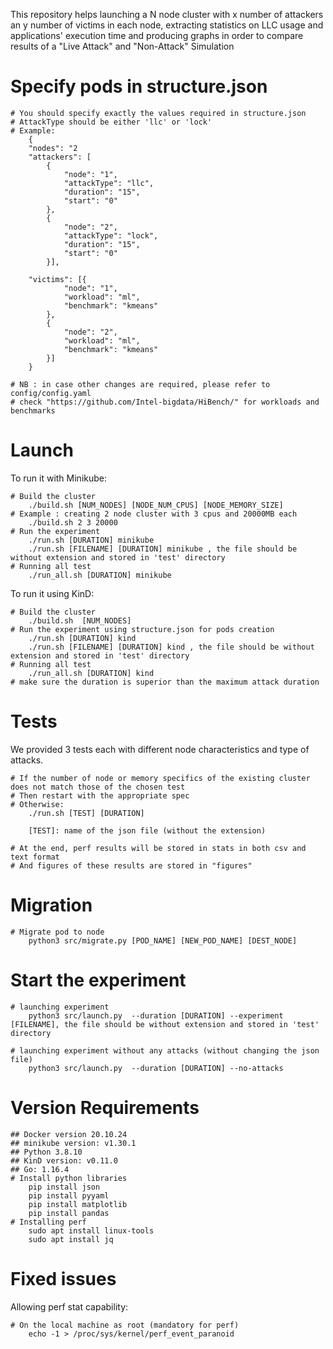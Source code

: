 This repository helps launching a N node cluster with x number of attackers an y number of victims in each node, extracting statistics on LLC usage and applications' execution time and producing graphs in order to compare results of a "Live Attack" and "Non-Attack" Simulation

# Specify pods in structure.json
```console
# You should specify exactly the values required in structure.json
# AttackType should be either 'llc' or 'lock'
# Example:
    {
    "nodes": "2
    "attackers": [ 
        {
            "node": "1",
            "attackType": "llc",
            "duration": "15",
            "start": "0"
        },
        {
            "node": "2",
            "attackType": "lock",
            "duration": "15",
            "start": "0"
        }],

    "victims": [{
            "node": "1",
            "workload": "ml",
            "benchmark": "kmeans"
        },
        {
            "node": "2",
            "workload": "ml",
            "benchmark": "kmeans"
        }]
    }

# NB : in case other changes are required, please refer to  config/config.yaml
# check "https://github.com/Intel-bigdata/HiBench/" for workloads and benchmarks
```

# Launch

To run it with Minikube:
```console
# Build the cluster
    ./build.sh [NUM_NODES] [NODE_NUM_CPUS] [NODE_MEMORY_SIZE]
# Example : creating 2 node cluster with 3 cpus and 20000MB each
    ./build.sh 2 3 20000
# Run the experiment
    ./run.sh [DURATION] minikube
    ./run.sh [FILENAME] [DURATION] minikube , the file should be without extension and stored in 'test' directory
# Running all test
    ./run_all.sh [DURATION] minikube
```
To run it using KinD:
```console
# Build the cluster
    ./build.sh  [NUM_NODES]
# Run the experiment using structure.json for pods creation
    ./run.sh [DURATION] kind
    ./run.sh [FILENAME] [DURATION] kind , the file should be without extension and stored in 'test' directory
# Running all test
    ./run_all.sh [DURATION] kind
# make sure the duration is superior than the maximum attack duration
```

# Tests
We provided 3 tests each with different node characteristics and type of attacks.
```console
# If the number of node or memory specifics of the existing cluster does not match those of the chosen test
# Then restart with the appropriate spec
# Otherwise: 
    ./run.sh [TEST] [DURATION]
    
    [TEST]: name of the json file (without the extension)
    
# At the end, perf results will be stored in stats in both csv and text format 
# And figures of these results are stored in "figures" 
```
# Migration 
```console
# Migrate pod to node
    python3 src/migrate.py [POD_NAME] [NEW_POD_NAME] [DEST_NODE]

```
# Start the experiment 
```console
# launching experiment
    python3 src/launch.py  --duration [DURATION] --experiment [FILENAME], the file should be without extension and stored in 'test' directory

# launching experiment without any attacks (without changing the json file)
    python3 src/launch.py  --duration [DURATION] --no-attacks
```

# Version Requirements
```console
## Docker version 20.10.24
## minikube version: v1.30.1
## Python 3.8.10
## KinD version: v0.11.0
## Go: 1.16.4
# Install python libraries
    pip install json
    pip install pyyaml
    pip install matplotlib
    pip install pandas
# Installing perf
    sudo apt install linux-tools
    sudo apt install jq
```
# Fixed issues
Allowing perf stat capability:
```console
# On the local machine as root (mandatory for perf)
    echo -1 > /proc/sys/kernel/perf_event_paranoid
```
